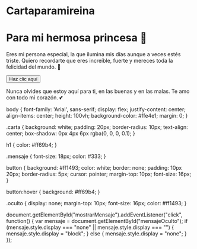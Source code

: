 # Cartaparamireina<!DOCTYPE html>
<html lang="es">
<head>
    <meta charset="UTF-8">
    <meta name="viewport" content="width=device-width, initial-scale=1.0">
    <title>Para Mi Amor</title>
    <link rel="stylesheet" href="diseño.css">
    
</head>
<body>
   </a>
    <div class="carta">
        <h1>Para mi hermosa princesa 💖</h1>
        <p class="mensaje">Eres mi persona especial, la que ilumina mis días aunque a veces estés triste. Quiero recordarte que eres increíble, fuerte y mereces toda la felicidad del mundo. 🥰</p>
        <button id="mostrarMensaje">Haz clic aquí</button>
        <p id="mensajeOculto" class="oculto">Nunca olvides que estoy aquí para ti, en las buenas y en las malas. Te amo con todo mi corazón. 💕</p>
    </div>
    <script src="script.js"></script>
</body>
</html>

body {
    font-family: 'Arial', sans-serif;
    display: flex;
    justify-content: center;
    align-items: center;
    height: 100vh;
    background-color: #ffe4e1;
    margin: 0;
}

.carta {
    background: white;
    padding: 20px;
    border-radius: 10px;
    text-align: center;
    box-shadow: 0px 4px 6px rgba(0, 0, 0, 0.1);
}

h1 {
    color: #ff69b4;
}

.mensaje {
    font-size: 18px;
    color: #333;
}

button {
    background: #ff1493;
    color: white;
    border: none;
    padding: 10px 20px;
    border-radius: 5px;
    cursor: pointer;
    margin-top: 10px;
    font-size: 16px;
}

button:hover {
    background: #ff69b4;
}

.oculto {
    display: none;
    margin-top: 10px;
    font-size: 16px;
    color: #ff1493;
}

document.getElementById("mostrarMensaje").addEventListener("click", function() {
    var mensaje = document.getElementById("mensajeOculto");
    if (mensaje.style.display === "none" || mensaje.style.display === "") {
        mensaje.style.display = "block";
    } else {
        mensaje.style.display = "none";
    }
});


